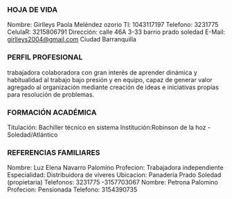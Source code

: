 ### HOJA DE VIDA

Nombre: Girlleys Paola Meléndez ozorio
Tl: 1043117197
Telefono: 3231775
CelulaR: 3215806791
Dirección: calle 46A 3-33 barrio prado soledad
E-Mail: girlleys2004@gmail.com
Ciudad Barranquilla

### PERFIL PROFESIONAL
trabajadora colaboradora con gran interés de aprender dinámica y habitualidad al trabajo bajo presión y en equipo, capaz de generar valor agregado al organización mediante creación de ideas e iniciativas propias para resolución de problemas.


### FORMACIÓN ACADÉMICA
Titulación: Bachiller técnico en sistema
Institución:Robinson de la hoz - Soledad/Atlántico
 
### REFERENCIAS FAMILIARES
Nombre: Luz Elena Navarro Palomino
Profecion: Trabajadora independiente
Especialidad: Distribuidora de víveres
Ubicacion: Panadería Prado Soledad (propietaria)
Telefonos: 3231775 -3157703067
Nombre: Petrona Palomino
Profecion: Pensionada
Telefono: 3154390735


